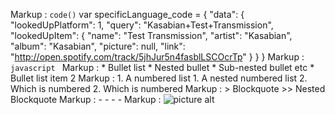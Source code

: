 Markup :  `code()`
var specificLanguage_code = 
    {
        "data": {
            "lookedUpPlatform": 1,
            "query": "Kasabian+Test+Transmission",
            "lookedUpItem": {
                "name": "Test Transmission",
                "artist": "Kasabian",
                "album": "Kasabian",
                "picture": null,
                "link": "http://open.spotify.com/track/5jhJur5n4fasblLSCOcrTp"
            }
        }
    }
Markup : ```javascript
         ```
Markup : * Bullet list
              * Nested bullet
                  * Sub-nested bullet etc
          * Bullet list item 2
 Markup : 1. A numbered list
              1. A nested numbered list
              2. Which is numbered
          2. Which is numbered
 Markup :  > Blockquote
          >> Nested Blockquote
 Markup :  - - - -
 Markup : ![picture alt](http://www.brightlightpictures.com/assets/images/portfolio/thethaw_header.jpg "Title is optional")
 
